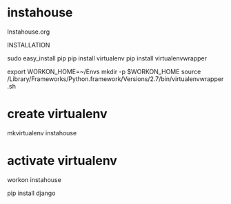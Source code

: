 # instahouse
Instahouse.org




INSTALLATION

sudo easy_install pip
pip install virtualenv
pip install virtualenvwrapper

export WORKON_HOME=~/Envs
mkdir -p $WORKON_HOME
source /Library/Frameworks/Python.framework/Versions/2.7/bin/virtualenvwrapper.sh


# create virtualenv
mkvirtualenv instahouse


# activate virtualenv
workon instahouse


pip install django

